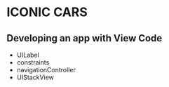 # ICONIC CARS

## Developing an app with View Code

- UILabel
- constraints
- navigationController
- UIStackView
